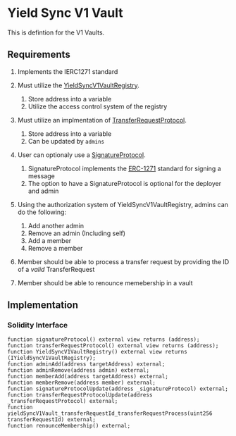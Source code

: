 # Yield Sync V1 Vault

This is defintion for the V1 Vaults.

## Requirements

1. Implements the IERC1271 standard

2. Must utilize the [YieldSyncV1VaultRegistry](./V1VaultRegistry.md).
	1. Store address into a variable
	2. Utilize the access control system of the registry
	
3. Must utilize an implmentation of [TransferRequestProtocol](./TransferRequestProtocol.md).
	1. Store address into a variable
	2. Can be updated by `admins`

4. User can optionaly use a [SignatureProtocol](./SignatureProtocol.md).
	1. SignatureProtocol implements the [ERC-1271](https://eips.ethereum.org/EIPS/eip-1271) standard for signing a message
	2. The option to have a SignatureProtocol is optional for the deployer and admin

5. Using the authorization system of YieldSyncV1VaultRegistry, admins can do the following:
	1. Add another admin
	2. Remove an admin (Including self)
	3. Add a member
	4. Remove a member

6. Member should be able to process a transfer request by providing the ID of a <i>valid</i> TransferRequest

7. Member should be able to renounce memebership in a vault

## Implementation

### Solidity Interface

```solidity
function signatureProtocol() external view returns (address);
function transferRequestProtocol() external view returns (address);
function YieldSyncV1VaultRegistry() external view returns (IYieldSyncV1VaultRegistry);
function adminAdd(address targetAddress) external;
function adminRemove(address admin) external;
function memberAdd(address targetAddress) external;
function memberRemove(address member) external;
function signatureProtocolUpdate(address _signatureProtocol) external;
function transferRequestProtocolUpdate(address _transferRequestProtocol) external;
function yieldSyncV1Vault_transferRequestId_transferRequestProcess(uint256 transferRequestId) external;
function renounceMembership() external;
```
